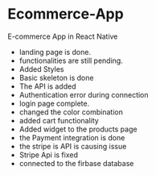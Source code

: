 # Ecommerce-App
E-commerce App in React Native

- landing page is done.
- functionalities are still pending.
- Added Styles
- Basic skeleton is done
- The API is added
- Authentication error during connection
- login page complete.
- changed the color combination
- added cart functionality
- Added widget to the products page
- the Payment integration is done
- the stripe is API is causing issue
- Stripe Api is fixed
- connected to the firbase database
